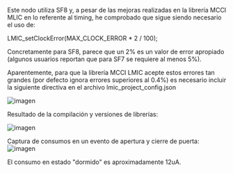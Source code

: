 Este nodo utiliza SF8 y, a pesar de las mejoras realizadas en la librería MCCI MLIC en lo referente al timing, he comprobado que sigue siendo necesario el uso de:

LMIC_setClockError(MAX_CLOCK_ERROR * 2 / 100);

Concretamente para SF8, parece que un 2% es un valor de error apropiado (algunos usuarios reportan que para SF7 se requiere al menos 5%).

Aparentemente, para que la librería MCCI LMIC acepte estos errores tan grandes (por defecto ignora errores superiores al 0.4%) es necesario incluir la siguiente directiva en el archivo lmic_project_config.json

![imagen](https://user-images.githubusercontent.com/52624907/137908161-caf523df-6cf1-4541-82a0-9887dff27d4f.png)

Resultado de la compilación y versiones de librerías:

![imagen](https://user-images.githubusercontent.com/52624907/137908388-b81c4265-d500-4883-b162-43e5c7798cfa.png)

Captura de consumos en un evento de apertura y cierre de puerta:
![imagen](https://user-images.githubusercontent.com/52624907/137925595-97a66655-37e0-4c18-99ee-e1ae04346eb5.png)


El consumo en estado "dormido" es aproximadamente 12uA.
